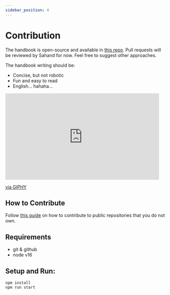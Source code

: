 ```yaml
---
sidebar_position: 4
---
```


# Contribution

The handbook is open-source and available in [this repo](https://github.com/getcoding-ca/handbook). Pull requests will be reviewed by Sahand for now. Feel free to suggest other approaches.

The handbook writing should be:

- Concise, but not robotic
- Fun and easy to read
- English... hahaha...

<iframe src="https://giphy.com/embed/iqfYgtx8oWw4o" width="480" height="269" frameBorder="0" class="giphy-embed" allowFullScreen></iframe><p><a href="https://giphy.com/gifs/iqfYgtx8oWw4o">via GIPHY</a></p>

## How to Contribute

Follow [this guide](https://github.com/firstcontributions/first-contributions) on how to contribute to public repositories that you do not own.

## Requirements

- git & github
- node v16

## Setup and Run:

```
npm install
npm run start
```
